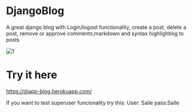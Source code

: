 # DjangoBlog
A great django blog with Login/logout functionality, create a post, delete a post, remove or approve comments,markdown and syntax highlighting to posts

![1](https://user-images.githubusercontent.com/65522523/116461372-c9594e80-a82d-11eb-86b7-d98bda4192c3.png)

# Try it here
https://djapp-blog.herokuapp.com/

If you want to test superuser funcionality try this:
User: Saile
pass:Saile
